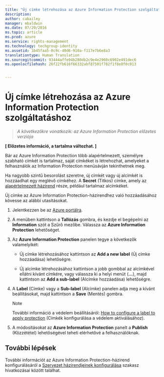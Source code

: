 ```yaml
---
title: "Új címke létrehozása az Azure Information Protection szolgáltatáshoz | Azure Rights Management"
description: 
author: cabailey
manager: mbaldwin
ms.date: 07/29/2016
ms.topic: article
ms.prod: azure
ms.service: rights-management
ms.technology: techgroup-identity
ms.assetid: 1b45faa5-0c9c-40d6-910a-f117e7b6e8a3
translationtype: Human Translation
ms.sourcegitcommit: 93444affe94b280db2c9e4e2960c6902e491dec6
ms.openlocfilehash: 26f22fb616f66332abf87501f782f1f8e8f0c013


---
```


# Új címke létrehozása az Azure Information Protection szolgáltatáshoz

>*A következőkre vonatkozik: az Azure Information Protection előzetes verziója*

**[ Előzetes információ, a tartalma változhat. ]**

Bár az Azure Information Protection több alapértelmezett, személyre szabható címkét is tartalmaz, saját címkéket is létrehozhat, amelyeket a felhasználók az Information Protection menüsávján tekinthetnek meg.

Ha nagyobb szintű besorolást szeretne, új címkét vagy új alcímkét is hozzáadhat egy meglévő címkéhez. A **Secret** (Titkos) címke, amely az [alapértelmezett házirend](configure-policy-default.md) része, például tartalmaz alcímkéket.

Új címke az Azure Information Protection-házirendhez való hozzáadásához kövesse az alábbi utasításokat.

1. Jelentkezzen be az [Azure portálra](https://portal.azure.com).
 
2. A menüben kattintson a **Tallózás** gombra, és kezdje el begépelni az **Information** szót a Szűrő mezőbe. Válassza az **Azure Information Protection** lehetőséget.

3. Az **Azure Information Protection** panelen tegye a következők valamelyikét:

    - Új címke létrehozásához kattintson az **Add a new label** (Új címke hozzáadása) lehetőségre.

    - Új alcímke létrehozásához kattintson a jobb gombbal az alcímkével ellátni kívánt címkére, vagy válassza ki a helyi menüt (**...**), majd kattintson az **Add a sub-label** (Alcímke hozzáadása) lehetőségre.

4. A **Label** (Címke) vagy a **Sub-label** (Alcímke) panelen adja meg a kívánt beállításokat, majd kattintson a **Save** (Mentés) gombra.

    > [!NOTE]
    >További információ a védelem beállításáról: [How to configure a label to apply protection](configure-policy-protection.md) (Címkék konfigurálása a védelem aktiválásához).

5. A módosításokat az **Azure Information Protection** panelt a **Publish** (Közzététel) lehetőségével teheti elérhetővé a felhasználóknak.

## További lépések

További információt az Azure Information Protection-házirend konfigurálásáról a [Szervezet házirendjeinek konfigurálása](configure-policy.md#configuring-your-organization-s-policy) szakasz hivatkozásai között találhat.  





<!--HONumber=Jul16_HO5-->


